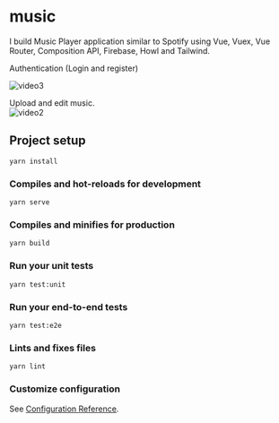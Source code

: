 # music
I build Music Player application similar to Spotify using Vue, Vuex, Vue Router, Composition API, Firebase, Howl and Tailwind.

Authentication (Login and register)

![video3](https://user-images.githubusercontent.com/80514226/165327286-22934e76-4e42-474b-b4a9-fded10b1fc27.gif)  

Upload and edit music.  
![video2](https://user-images.githubusercontent.com/80514226/165327322-0435a997-f741-469e-a669-a46ca60ad08c.gif)

## Project setup
```
yarn install
```

### Compiles and hot-reloads for development
```
yarn serve
```

### Compiles and minifies for production
```
yarn build
```

### Run your unit tests
```
yarn test:unit
```

### Run your end-to-end tests
```
yarn test:e2e
```

### Lints and fixes files
```
yarn lint
```

### Customize configuration
See [Configuration Reference](https://cli.vuejs.org/config/).
